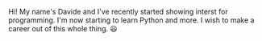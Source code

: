 Hi! My name's Davide and I've recently started showing interst for programming. 
I'm now starting to learn Python and more. 
I wish to make a career out of this whole thing. 😃
